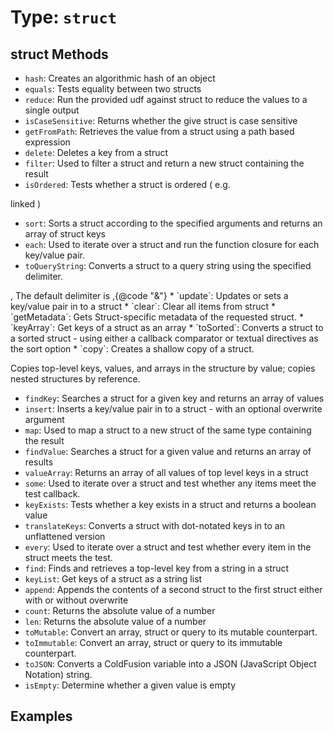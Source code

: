 # Type: `struct`



## struct Methods

* `hash`: Creates an algorithmic hash of an object
* `equals`: Tests equality between two structs
* `reduce`: Run the provided udf against struct to reduce the values to a single output
* `isCaseSensitive`: Returns whether the give struct is case sensitive
* `getFromPath`: Retrieves the value from a struct using a path based expression
* `delete`: Deletes a key from a struct
* `filter`: Used to filter a struct and return a new struct containing the result
* `isOrdered`: Tests whether a struct is ordered ( e.g.

linked )
* `sort`: Sorts a struct according to the specified arguments and returns an array of struct keys
* `each`: Used to iterate over a struct and run the function closure for each key/value pair.
* `toQueryString`: Converts a struct to a query string using the specified delimiter.

<p>,
 The default delimiter is ,{@code "&"}
* `update`: Updates or sets a key/value pair in to a struct
* `clear`: Clear all items from struct
* `getMetadata`: Gets Struct-specific metadata of the requested struct.
* `keyArray`: Get keys of a struct as an array
* `toSorted`: Converts a struct to a sorted struct - using either a callback comparator or textual directives as the sort option
* `copy`: Creates a shallow copy of a struct.

Copies top-level keys, values, and arrays in the structure by value; copies nested structures by reference.
* `findKey`: Searches a struct for a given key and returns an array of values
* `insert`: Inserts a key/value pair in to a struct - with an optional overwrite argument
* `map`: Used to map a struct to a new struct of the same type containing the result
* `findValue`: Searches a struct for a given value and returns an array of results
* `valueArray`: Returns an array of all values of top level keys in a struct
* `some`: Used to iterate over a struct and test whether any items meet the test callback.
* `keyExists`: Tests whether a key exists in a struct and returns a boolean value
* `translateKeys`: Converts a struct with dot-notated keys in to an unflattened version
* `every`: Used to iterate over a struct and test whether every item in the struct meets the test.
* `find`: Finds and retrieves a top-level key from a string in a struct
* `keyList`: Get keys of a struct as a string list
* `append`: Appends the contents of a second struct to the first struct either with or without overwrite
* `count`: Returns the absolute value of a number
* `len`: Returns the absolute value of a number
* `toMutable`: Convert an array, struct or query to its mutable counterpart.
* `toImmutable`: Convert an array, struct or query to its immutable counterpart.
* `toJSON`: Converts a ColdFusion variable into a JSON (JavaScript Object Notation) string.
* `isEmpty`: Determine whether a given value is empty


## Examples
